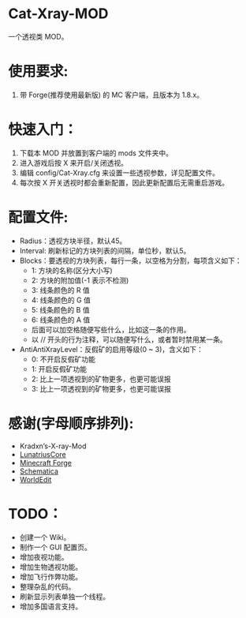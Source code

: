 # Cat-Xray-MOD
一个透视类 MOD。

# 使用要求:
1. 带 Forge(推荐使用最新版) 的 MC 客户端，且版本为 1.8.x。

# 快速入门：
1. 下载本 MOD 并放置到客户端的 mods 文件夹中。
2. 进入游戏后按 X 来开启/关闭透视。
3. 编辑 config/Cat-Xray.cfg 来设置一些透视参数，详见配置文件。
4. 每次按 X 开关透视时都会重新配置，因此更新配置后无需重启游戏。

# 配置文件:
* Radius：透视方块半径，默认45。
* Interval: 刷新标记的方块列表的间隔，单位秒，默认5。
* Blocks：要透视的方块列表，每行一条，以空格为分割，每项含义如下：
  * 1: 方块的名称(区分大小写)
  * 2: 方块的附加值(-1 表示不检测)
  * 3: 线条颜色的 R 值
  * 4: 线条颜色的 G 值
  * 5: 线条颜色的 B 值
  * 6: 线条颜色的 A 值
  * 后面可以加空格随便写些什么，比如这一条的作用。
  * 以 // 开头的行为注释，可以随便写什么，或者暂时禁用某一条。
* AntiAntiXrayLevel：反假矿的启用等级(0 ~ 3)，含义如下：
  * 0: 不开启反假矿功能
  * 1: 开启反假矿功能
  * 2: 比上一项透视到的矿物更多，也更可能误报
  * 3: 比上一项透视到的矿物更多，也更可能误报

# 感谢(字母顺序排列):
* Kradxn’s-X-ray-Mod
* [LunatriusCore](https://github.com/Lunatrius/LunatriusCore)
* [Minecraft Forge](http://files.minecraftforge.net/)
* [Schematica](https://github.com/Lunatrius/Schematica)
* [WorldEdit](https://github.com/sk89q/WorldEdit)

# TODO：
* 创建一个 Wiki。
* 制作一个 GUI 配置页。
* 增加夜视功能。
* 增加生物透视功能。
* 增加飞行作弊功能。
* 整理杂乱的代码。
* 刷新显示列表单独一个线程。
* 增加多国语言支持。

